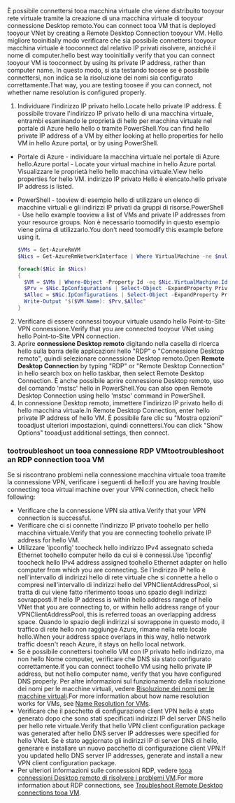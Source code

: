 <span data-ttu-id="41417-101">È possibile connettersi tooa macchina virtuale che viene distribuito tooyour rete virtuale tramite la creazione di una macchina virtuale di tooyour connessione Desktop remoto.</span><span class="sxs-lookup"><span data-stu-id="41417-101">You can connect tooa VM that is deployed tooyour VNet by creating a Remote Desktop Connection tooyour VM.</span></span> <span data-ttu-id="41417-102">Hello migliore tooinitially modo verificare che sia possibile connettersi tooyour macchina virtuale è tooconnect dal relativo IP privati risolvere, anziché il nome di computer.</span><span class="sxs-lookup"><span data-stu-id="41417-102">hello best way tooinitially verify that you can connect tooyour VM is tooconnect by using its private IP address, rather than computer name.</span></span> <span data-ttu-id="41417-103">In questo modo, si sta testando toosee se è possibile connettersi, non indica se la risoluzione dei nomi sia configurato correttamente.</span><span class="sxs-lookup"><span data-stu-id="41417-103">That way, you are testing toosee if you can connect, not whether name resolution is configured properly.</span></span>

1. <span data-ttu-id="41417-104">Individuare l'indirizzo IP privato hello.</span><span class="sxs-lookup"><span data-stu-id="41417-104">Locate hello private IP address.</span></span> <span data-ttu-id="41417-105">È possibile trovare l'indirizzo IP privato hello di una macchina virtuale, entrambi esaminando le proprietà di hello per macchina virtuale nel portale di Azure hello hello o tramite PowerShell.</span><span class="sxs-lookup"><span data-stu-id="41417-105">You can find hello private IP address of a VM by either looking at hello properties for hello VM in hello Azure portal, or by using PowerShell.</span></span>

  - <span data-ttu-id="41417-106">Portale di Azure - individuare la macchina virtuale nel portale di Azure hello.</span><span class="sxs-lookup"><span data-stu-id="41417-106">Azure portal - Locate your virtual machine in hello Azure portal.</span></span> <span data-ttu-id="41417-107">Visualizzare le proprietà hello hello macchina virtuale.</span><span class="sxs-lookup"><span data-stu-id="41417-107">View hello properties for hello VM.</span></span> <span data-ttu-id="41417-108">indirizzo IP privato Hello è elencato.</span><span class="sxs-lookup"><span data-stu-id="41417-108">hello private IP address is listed.</span></span>

  - <span data-ttu-id="41417-109">PowerShell - tooview di esempio hello di utilizzare un elenco di macchine virtuali e gli indirizzi IP privati da gruppi di risorse.</span><span class="sxs-lookup"><span data-stu-id="41417-109">PowerShell - Use hello example tooview a list of VMs and private IP addresses from your resource groups.</span></span> <span data-ttu-id="41417-110">Non è necessario toomodify in questo esempio viene prima di utilizzarlo.</span><span class="sxs-lookup"><span data-stu-id="41417-110">You don't need toomodify this example before using it.</span></span>

    ```powershell
    $VMs = Get-AzureRmVM
    $Nics = Get-AzureRmNetworkInterface | Where VirtualMachine -ne $null

    foreach($Nic in $Nics)
    {
      $VM = $VMs | Where-Object -Property Id -eq $Nic.VirtualMachine.Id
      $Prv = $Nic.IpConfigurations | Select-Object -ExpandProperty PrivateIpAddress
      $Alloc = $Nic.IpConfigurations | Select-Object -ExpandProperty PrivateIpAllocationMethod
      Write-Output "$($VM.Name): $Prv,$Alloc"
    }
    ```

2. <span data-ttu-id="41417-111">Verificare di essere connessi tooyour virtuale usando hello Point-to-Site VPN connessione.</span><span class="sxs-lookup"><span data-stu-id="41417-111">Verify that you are connected tooyour VNet using hello Point-to-Site VPN connection.</span></span>
3. <span data-ttu-id="41417-112">Aprire **connessione Desktop remoto** digitando nella casella di ricerca hello sulla barra delle applicazioni hello "RDP" o "Connessione Desktop remoto", quindi selezionare connessione Desktop remoto.</span><span class="sxs-lookup"><span data-stu-id="41417-112">Open **Remote Desktop Connection** by typing "RDP" or "Remote Desktop Connection" in hello search box on hello taskbar, then select Remote Desktop Connection.</span></span> <span data-ttu-id="41417-113">È anche possibile aprire connessione Desktop remoto, uso del comando 'mstsc' hello in PowerShell.</span><span class="sxs-lookup"><span data-stu-id="41417-113">You can also open Remote Desktop Connection using hello 'mstsc' command in PowerShell.</span></span> 
4. <span data-ttu-id="41417-114">In connessione Desktop remoto, immettere l'indirizzo IP privato hello di hello macchina virtuale.</span><span class="sxs-lookup"><span data-stu-id="41417-114">In Remote Desktop Connection, enter hello private IP address of hello VM.</span></span> <span data-ttu-id="41417-115">È possibile fare clic su "Mostra opzioni" tooadjust ulteriori impostazioni, quindi connettersi.</span><span class="sxs-lookup"><span data-stu-id="41417-115">You can click "Show Options" tooadjust additional settings, then connect.</span></span>

### <a name="tootroubleshoot-an-rdp-connection-tooa-vm"></a><span data-ttu-id="41417-116">tootroubleshoot un tooa connessione RDP VM</span><span class="sxs-lookup"><span data-stu-id="41417-116">tootroubleshoot an RDP connection tooa VM</span></span>

<span data-ttu-id="41417-117">Se si riscontrano problemi nella connessione macchina virtuale tooa tramite la connessione VPN, verificare i seguenti di hello:</span><span class="sxs-lookup"><span data-stu-id="41417-117">If you are having trouble connecting tooa virtual machine over your VPN connection, check hello following:</span></span>

- <span data-ttu-id="41417-118">Verificare che la connessione VPN sia attiva.</span><span class="sxs-lookup"><span data-stu-id="41417-118">Verify that your VPN connection is successful.</span></span>
- <span data-ttu-id="41417-119">Verificare che ci si connette l'indirizzo IP privato toohello per hello macchina virtuale.</span><span class="sxs-lookup"><span data-stu-id="41417-119">Verify that you are connecting toohello private IP address for hello VM.</span></span>
- <span data-ttu-id="41417-120">Utilizzare 'ipconfig' toocheck hello indirizzo IPv4 assegnato scheda Ethernet toohello computer hello da cui si è connessi.</span><span class="sxs-lookup"><span data-stu-id="41417-120">Use 'ipconfig' toocheck hello IPv4 address assigned toohello Ethernet adapter on hello computer from which you are connecting.</span></span> <span data-ttu-id="41417-121">Se l'indirizzo IP hello è nell'intervallo di indirizzi hello di rete virtuale che si connette a hello o compresi nell'intervallo di indirizzi hello del VPNClientAddressPool, si tratta di cui viene fatto riferimento tooas uno spazio degli indirizzi sovrapposti.</span><span class="sxs-lookup"><span data-stu-id="41417-121">If hello IP address is within hello address range of hello VNet that you are connecting to, or within hello address range of your VPNClientAddressPool, this is referred tooas an overlapping address space.</span></span> <span data-ttu-id="41417-122">Quando lo spazio degli indirizzi si sovrappone in questo modo, il traffico di rete hello non raggiunge Azure, rimane nella rete locale hello.</span><span class="sxs-lookup"><span data-stu-id="41417-122">When your address space overlaps in this way, hello network traffic doesn't reach Azure, it stays on hello local network.</span></span>
- <span data-ttu-id="41417-123">Se è possibile connettersi toohello VM con IP privato hello indirizzo, ma non hello Nome computer, verificare che DNS sia stato configurato correttamente.</span><span class="sxs-lookup"><span data-stu-id="41417-123">If you can connect toohello VM using hello private IP address, but not hello computer name, verify that you have configured DNS properly.</span></span> <span data-ttu-id="41417-124">Per altre informazioni sul funzionamento della risoluzione dei nomi per le macchine virtuali, vedere [Risoluzione dei nomi per le macchine virtuali](../articles/virtual-network/virtual-networks-name-resolution-for-vms-and-role-instances.md).</span><span class="sxs-lookup"><span data-stu-id="41417-124">For more information about how name resolution works for VMs, see [Name Resolution for VMs](../articles/virtual-network/virtual-networks-name-resolution-for-vms-and-role-instances.md).</span></span>
- <span data-ttu-id="41417-125">Verificare che il pacchetto di configurazione client VPN hello è stato generato dopo che sono stati specificati indirizzi IP del server DNS hello per hello rete virtuale.</span><span class="sxs-lookup"><span data-stu-id="41417-125">Verify that hello VPN client configuration package was generated after hello DNS server IP addresses were specified for hello VNet.</span></span> <span data-ttu-id="41417-126">Se è stato aggiornato gli indirizzi IP di server DNS di hello, generare e installare un nuovo pacchetto di configurazione client VPN.</span><span class="sxs-lookup"><span data-stu-id="41417-126">If you updated hello DNS server IP addresses, generate and install a new VPN client configuration package.</span></span>
- <span data-ttu-id="41417-127">Per ulteriori informazioni sulle connessioni RDP, vedere [tooa connessioni Desktop remoto di risolvere i problemi VM](../articles/virtual-machines/windows/troubleshoot-rdp-connection.md).</span><span class="sxs-lookup"><span data-stu-id="41417-127">For more information about RDP connections, see [Troubleshoot Remote Desktop connections tooa VM](../articles/virtual-machines/windows/troubleshoot-rdp-connection.md).</span></span>

